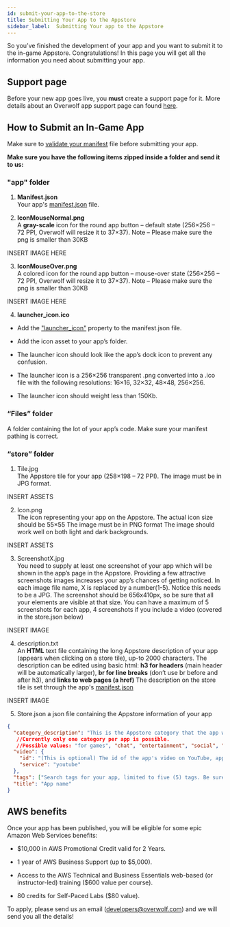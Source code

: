 ```yaml
---
id: submit-your-app-to-the-store
title: Submitting Your App to the Appstore
sidebar_label:  Submitting Your app to the Appstore
---
```



So you’ve finished the development of your app and you want to submit it to the in-game Appstore. Congratulations!
In this page you will get all the information you need about submitting your app.

## Support page

Before your new app goes live, you **must** create a support page for it. More details about an Overwolf app support page can found [here](add-a-knowledge-base-to-app).

## How to Submit an In-Game App

Make sure to [validate your manifest](../api/manifest-json#validate-your-manifestjson) file before submitting your app.

**Make sure you have the following items zipped inside a folder and send it to us:**

### "app" folder
1. **Manifest.json**  
Your app's [manifest.json](https://overwolf.github.io/docs/api/manifest-json#docsNav) file.

2. **IconMouseNormal.png**  
A **gray-scale** icon for the round app button – default state (256×256 – 72 PPI, Overwolf will resize it to 37×37).
Note – Please make sure the png is smaller than 30KB

INSERT IMAGE HERE

3. **IconMouseOver.png**  
A colored icon for the round app button – mouse-over state (256×256 – 72 PPI, Overwolf will resize it to 37×37).
Note – Please make sure the png is smaller than 30KB

INSERT IMAGE HERE

4. **launcher_icon.ico**   

* Add the ["launcher_icon"](https://overwolf.github.io/docs/api/manifest-json#meta-launcher_icon) property to the manifest.json file.

* Add the icon asset to your app’s folder.

* The launcher icon should look like the app’s dock icon to prevent any confusion.

* The launcher icon is a 256×256 transparent .png converted into a .ico file with the following resolutions: 16×16, 32×32, 48×48, 256×256.

* The launcher icon should weight less than 150Kb.

### “Files” folder  
A folder containing the lot of your app’s code. Make sure your manifest pathing is correct. 


### “store” folder

1. Tile.jpg  
The Appstore tile for your app (258×198 – 72 PPI). The image must be in JPG format.

INSERT ASSETS

2. Icon.png  
The icon representing your app on the Appstore.
The actual icon size should be 55×55
The image must be in PNG format
The image should work well on both light and dark backgrounds.

INSERT ASSETS

3. ScreenshotX.jpg  
You need to supply at least one screenshot of your app which will be shown in the app’s page in the Appstore. Providing a few attractive screenshots images increases your app’s chances of getting noticed. In each image file name, X is replaced by a number(1-5). Notice this needs to be a JPG. The screenshot should be 656x410px, so be sure that all your elements are visible at that size. You can have a maximum of 5 screenshots for each app, 4 screenshots if you include a video (covered in the store.json below)

INSERT IMAGE

4. description.txt  
An **HTML** text file containing the long Appstore description of your app (appears when clicking on a store tile), up-to 2000 characters. The description can be edited using basic html: **h3 for headers** (main header will be automatically larger), **br for line breaks** (don’t use br before and after h3), and **links to web pages (a href)**
The description on the store tile is set through the app's [manifest.json](https://overwolf.github.io/docs/api/manifest-json)

INSERT IMAGE

5. Store.json 
a json file containing the Appstore information of your app

```json
{
  "category_description": "This is the Appstore category that the app will appear in."
   //Currently only one category per app is possible.
   //Possible values: "for games", "chat", "entertainment", "social", "utilities", "voip"
  "video": {
    "id": "(This is optional) The id of the app's video on YouTube, appears after the 'watch?v=' part of the YouTube link, e.g. '5k70GQxHsOU'",
    "service": "youtube"
  },
  "tags": ["Search tags for your app, limited to five (5) tags. Be sure the tags are relevant", "Make sure the tags are comma separated and in quotes"],
  "title": "App name"
}
```

## AWS benefits

Once your app has been published, you will be eligible for some epic Amazon Web Services benefits:

* $10,000 in AWS Promotional Credit valid for 2 Years.

* 1 year of AWS Business Support (up to $5,000).

* Access to the AWS Technical and Business Essentials web-based (or instructor-led) training ($600 value per course).

* 80 credits for Self-Paced Labs ($80 value).

To apply, please send us an email (developers@overwolf.com) and we will send you all the details!
